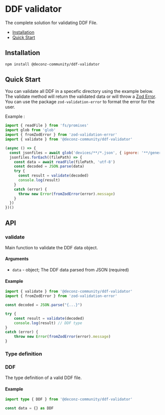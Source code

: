 # DDF validator

The complete solution for validating DDF File.

- [Installation](#installation)
- [Quick Start](#quick-start)

## Installation

```sh
npm install @deconz-community/ddf-validator
```

## Quick Start

You can validate all DDF in a specefic directory using the example below. The validate method will return the validated data or will throw a [Zod Error](https://github.com/colinhacks/zod/blob/master/ERROR_HANDLING.md). You can use the package `zod-validation-error` to format the error for the user.

Example :

```js
import { readFile } from 'fs/promises'
import glob from 'glob'
import { fromZodError } from 'zod-validation-error'
import { validate } from '@deconz-community/ddf-validator'

(async () => {
  const jsonfiles = await glob('devices/**/*.json', { ignore: '**/generic/**' })
  jsonfiles.forEach((filePath) => {
    const data = await readFile(filePath, 'utf-8')
    const decoded = JSON.parse(data)
    try {
      const result = validate(decoded)
      console.log(result)
    }
    catch (error) {
      throw new Error(fromZodError(error).message)
    }
  })
})()
```

## API

### validate

Main function to validate the DDF data object.

#### Arguments
- `data` - object; The DDF data parsed from JSON (required)

#### Example

```typescript
import { validate } from '@deconz-community/ddf-validator'
import { fromZodError } from 'zod-validation-error'

const decoded = JSON.parse("{...}")

try {
    const result = validate(decoded)
    console.log(result) // DDF type
}
catch (error) {
    throw new Error(fromZodError(error).message)
}
```

### Type definition

### DDF

The type definition of a valid DDF file.

#### Example

```typescript
import type { DDF } from '@deconz-community/ddf-validator'

const data = {} as DDF
```
